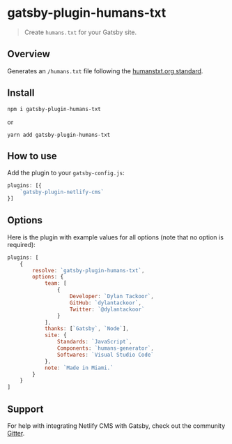 # gatsby-plugin-humans-txt

> Create `humans.txt` for your Gatsby site.

## Overview

Generates an `/humans.txt` file following the [humanstxt.org standard](http://humanstxt.org/Standard.html).

## Install

```shell
npm i gatsby-plugin-humans-txt
```

or

```shell
yarn add gatsby-plugin-humans-txt
```

## How to use

Add the plugin to your `gatsby-config.js`:

```javascript
plugins: [{
	`gatsby-plugin-netlify-cms`
}]
```

## Options

Here is the plugin with example values for all options (note that no option is
required):

```javascript
plugins: [
	{
		resolve: `gatsby-plugin-humans-txt`,
		options: {
			team: [
				{
					Developer: `Dylan Tackoor`,
					GitHub: `dylantackoor`,
					Twitter: `@dylantackoor`
				}
			],
			thanks: [`Gatsby`, `Node`],
			site: {
				Standards: `JavaScript`,
				Components: `humans-generator`,
				Softwares: `Visual Studio Code`
			},
			note: `Made in Miami.`
		}
	}
]
```

## Support

For help with integrating Netlify CMS with Gatsby, check out the community
[Gitter](https://gitter.im/netlify/netlifycms).
